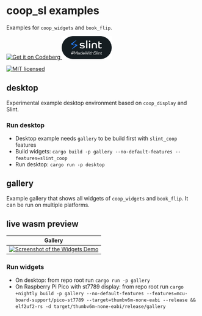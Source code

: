 <!--
SPDX-FileCopyrightText: 2022 Florian Blasius <co_sl@tutanota.com>
SPDX-License-Identifier: MIT
-->

# coop_sl examples

Examples for `coop_widgets` and `book_flip`.

<a href="https://codeberg.org/flovansl/coop_sl">
    <img alt="Get it on Codeberg" src="https://get-it-on.codeberg.org/get-it-on-blue-on-white.png" height="60">
</a>
<a href=https://slint.dev">
    <img alt="#MadeWithSlint" src="https://raw.githubusercontent.com/slint-ui/slint/master/logo//MadeWithSlint-logo-light.svg" height="60">
</a>

[![MIT licensed](https://img.shields.io/badge/license-MIT-blue.svg)](../LICENSES/MIT.txt)

## desktop

Experimental example desktop environment based on `coop_display` and Slint.

### Run desktop

* Desktop example needs `gallery` to be build first with `slint_coop` features
* Build widgets: `cargo build -p gallery --no-default-features --features=slint_coop`
* Run desktop:  `cargo run -p desktop`

## gallery

Example gallery that shows all widgets of `coop_widgets` and `book_flip`. It can be run on multiple platforms.

## live wasm preview

| Gallery |
|---------|
|[![Screenshot of the Widgets Demo](https://codeberg.org/flovansl/pages/attachments/2501a785-2b21-40d8-91c7-85fee14f0045 "Gallery")](https://flovansl.codeberg.page/coop_sl/snapshots/main/demos/gallery/) |

### Run widgets

* On desktop: from repo root run `cargo run -p gallery`
* On Raspberry Pi Pico with st7789 display: from repo root run ```cargo +nightly build -p gallery --no-default-features --features=mcu-board-support/pico-st7789 --target=thumbv6m-none-eabi --release && elf2uf2-rs -d target/thumbv6m-none-eabi/release/gallery```
